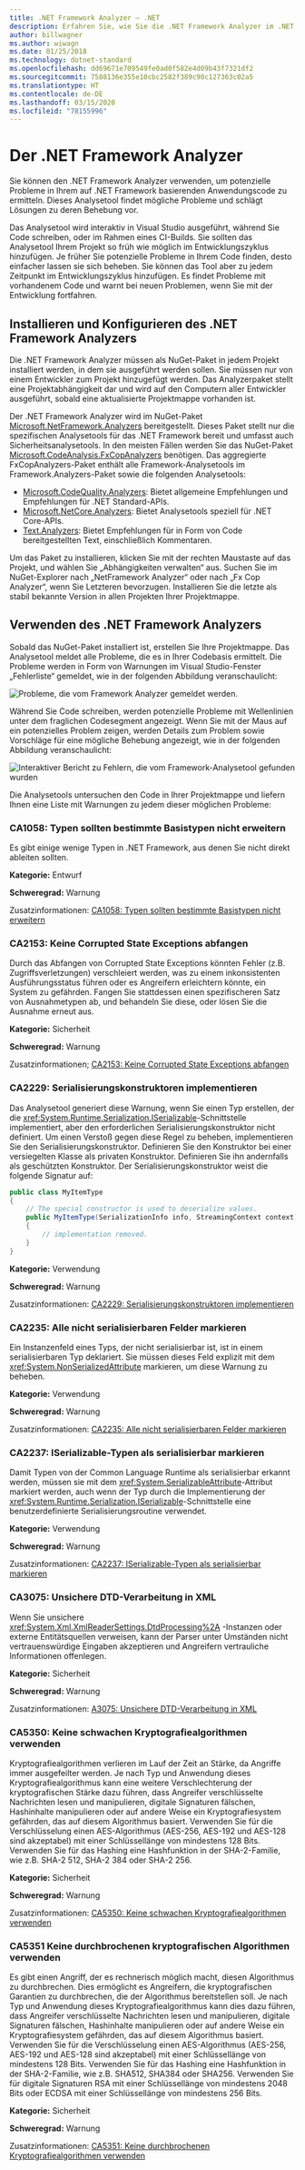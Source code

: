 ```yaml
---
title: .NET Framework Analyzer – .NET
description: Erfahren Sie, wie Sie die .NET Framework Analyzer im .NET Framework Analyzer-Paket verwenden, um Sicherheitsrisiken zu ermitteln und zu beheben.
author: billwagner
ms.author: wiwagn
ms.date: 01/25/2018
ms.technology: dotnet-standard
ms.openlocfilehash: dd69671e709549fe0ad0f582e4d09b43f7321df2
ms.sourcegitcommit: 7588136e355e10cbc2582f389c90c127363c02a5
ms.translationtype: HT
ms.contentlocale: de-DE
ms.lasthandoff: 03/15/2020
ms.locfileid: "78155996"
---
```

# <a name="the-net-framework-analyzer"></a>Der .NET Framework Analyzer

Sie können den .NET Framework Analyzer verwenden, um potenzielle Probleme in Ihrem auf .NET Framework basierenden Anwendungscode zu ermitteln. Dieses Analysetool findet mögliche Probleme und schlägt Lösungen zu deren Behebung vor.

Das Analysetool wird interaktiv in Visual Studio ausgeführt, während Sie Code schreiben, oder im Rahmen eines CI-Builds. Sie sollten das Analysetool Ihrem Projekt so früh wie möglich im Entwicklungszyklus hinzufügen. Je früher Sie potenzielle Probleme in Ihrem Code finden, desto einfacher lassen sie sich beheben. Sie können das Tool aber zu jedem Zeitpunkt im Entwicklungszyklus hinzufügen. Es findet Probleme mit vorhandenem Code und warnt bei neuen Problemen, wenn Sie mit der Entwicklung fortfahren.

## <a name="installing-and-configuring-the-net-framework-analyzer"></a>Installieren und Konfigurieren des .NET Framework Analyzers

Die .NET Framework Analyzer müssen als NuGet-Paket in jedem Projekt installiert werden, in dem sie ausgeführt werden sollen. Sie müssen nur von einem Entwickler zum Projekt hinzugefügt werden. Das Analyzerpaket stellt eine Projektabhängigkeit dar und wird auf den Computern aller Entwickler ausgeführt, sobald eine aktualisierte Projektmappe vorhanden ist.

Der .NET Framework Analyzer wird im NuGet-Paket [Microsoft.NetFramework.Analyzers](https://www.nuget.org/packages/Microsoft.NetFramework.Analyzers/) bereitgestellt. Dieses Paket stellt nur die spezifischen Analysetools für das .NET Framework bereit und umfasst auch Sicherheitsanalysetools. In den meisten Fällen werden Sie das NuGet-Paket [Microsoft.CodeAnalysis.FxCopAnalyzers](https://www.nuget.org/packages/Microsoft.CodeAnalysis.FxCopAnalyzers) benötigen.
Das aggregierte FxCopAnalyzers-Paket enthält alle Framework-Analysetools im Framework.Analyzers-Paket sowie die folgenden Analysetools:

- [Microsoft.CodeQuality.Analyzers](https://www.nuget.org/packages/Microsoft.CodeQuality.Analyzers): Bietet allgemeine Empfehlungen und Empfehlungen für .NET Standard-APIs.
- [Microsoft.NetCore.Analyzers](https://www.nuget.org/packages/Microsoft.NetCore.Analyzers): Bietet Analysetools speziell für .NET Core-APIs.
- [Text.Analyzers](https://www.nuget.org/packages/Text.Analyzers): Bietet Empfehlungen für in Form von Code bereitgestellten Text, einschließlich Kommentaren.

Um das Paket zu installieren, klicken Sie mit der rechten Maustaste auf das Projekt, und wählen Sie „Abhängigkeiten verwalten“ aus.
Suchen Sie im NuGet-Explorer nach „NetFramework Analyzer“ oder nach „Fx Cop Analyzer“, wenn Sie Letzteren bevorzugen. Installieren Sie die letzte als stabil bekannte Version in allen Projekten Ihrer Projektmappe.

## <a name="using-the-net-framework-analyzer"></a>Verwenden des .NET Framework Analyzers

Sobald das NuGet-Paket installiert ist, erstellen Sie Ihre Projektmappe. Das Analysetool meldet alle Probleme, die es in Ihrer Codebasis ermittelt. Die Probleme werden in Form von Warnungen im Visual Studio-Fenster „Fehlerliste“ gemeldet, wie in der folgenden Abbildung veranschaulicht:

![Probleme, die vom Framework Analyzer gemeldet werden.](./media/framework-analyzers-2.png)

Während Sie Code schreiben, werden potenzielle Probleme mit Wellenlinien unter dem fraglichen Codesegment angezeigt.
Wenn Sie mit der Maus auf ein potenzielles Problem zeigen, werden Details zum Problem sowie Vorschläge für eine mögliche Behebung angezeigt, wie in der folgenden Abbildung veranschaulicht:

![Interaktiver Bericht zu Fehlern, die vom Framework-Analysetool gefunden wurden](./media/framework-analyzers-1.png)

Die Analysetools untersuchen den Code in Ihrer Projektmappe und liefern Ihnen eine Liste mit Warnungen zu jedem dieser möglichen Probleme:

### <a name="ca1058-types-should-not-extend-certain-base-types"></a>CA1058: Typen sollten bestimmte Basistypen nicht erweitern

Es gibt einige wenige Typen in .NET Framework, aus denen Sie nicht direkt ableiten sollten.

**Kategorie:** Entwurf

**Schweregrad:** Warnung

Zusatzinformationen: [CA1058: Typen sollten bestimmte Basistypen nicht erweitern](/visualstudio/code-quality/ca1058-types-should-not-extend-certain-base-types)

### <a name="ca2153-do-not-catch-corrupted-state-exceptions"></a>CA2153: Keine Corrupted State Exceptions abfangen

Durch das Abfangen von Corrupted State Exceptions könnten Fehler (z.B. Zugriffsverletzungen) verschleiert werden, was zu einem inkonsistenten Ausführungsstatus führen oder es Angreifern erleichtern könnte, ein System zu gefährden. Fangen Sie stattdessen einen spezifischeren Satz von Ausnahmetypen ab, und behandeln Sie diese, oder lösen Sie die Ausnahme erneut aus.

**Kategorie:** Sicherheit

**Schweregrad:** Warnung

Zusatzinformationen; [CA2153: Keine Corrupted State Exceptions abfangen](/visualstudio/code-quality/ca2153-avoid-handling-corrupted-state-exceptions)

### <a name="ca2229-implement-serialization-constructors"></a>CA2229: Serialisierungskonstruktoren implementieren

Das Analysetool generiert diese Warnung, wenn Sie einen Typ erstellen, der die <xref:System.Runtime.Serialization.ISerializable>-Schnittstelle implementiert, aber den erforderlichen Serialisierungskonstruktor nicht definiert. Um einen Verstoß gegen diese Regel zu beheben, implementieren Sie den Serialisierungskonstruktor. Definieren Sie den Konstruktor bei einer versiegelten Klasse als privaten Konstruktor. Definieren Sie ihn andernfalls als geschützten Konstruktor. Der Serialisierungskonstruktor weist die folgende Signatur auf:

```csharp
public class MyItemType
{
    // The special constructor is used to deserialize values.
    public MyItemType(SerializationInfo info, StreamingContext context)
    {
        // implementation removed.
    }
}
```

**Kategorie:** Verwendung

**Schweregrad:** Warnung

Zusatzinformationen: [CA2229: Serialisierungskonstruktoren implementieren](/visualstudio/code-quality/ca2229-implement-serialization-constructors)

### <a name="ca2235-mark-all-non-serializable-fields"></a>CA2235: Alle nicht serialisierbaren Felder markieren

Ein Instanzenfeld eines Typs, der nicht serialisierbar ist, ist in einem serialisierbaren Typ deklariert. Sie müssen dieses Feld explizit mit dem <xref:System.NonSerializedAttribute> markieren, um diese Warnung zu beheben.

**Kategorie:** Verwendung

**Schweregrad:** Warnung

Zusatzinformationen: [CA2235: Alle nicht serialisierbaren Felder markieren](/visualstudio/code-quality/ca2235-mark-all-non-serializable-fields)

### <a name="ca2237-mark-iserializable-types-with-serializable"></a>CA2237: ISerializable-Typen als serialisierbar markieren

Damit Typen von der Common Language Runtime als serialisierbar erkannt werden, müssen sie mit dem <xref:System.SerializableAttribute>-Attribut markiert werden, auch wenn der Typ durch die Implementierung der <xref:System.Runtime.Serialization.ISerializable>-Schnittstelle eine benutzerdefinierte Serialisierungsroutine verwendet.

**Kategorie:** Verwendung

**Schweregrad:** Warnung

Zusatzinformationen: [CA2237: ISerializable-Typen als serialisierbar markieren](/visualstudio/code-quality/ca2237-mark-iserializable-types-with-serializableattribute)

### <a name="ca3075-insecure-dtd-processing-in-xml"></a>CA3075: Unsichere DTD-Verarbeitung in XML

Wenn Sie unsichere <xref:System.Xml.XmlReaderSettings.DtdProcessing%2A> -Instanzen oder externe Entitätsquellen verweisen, kann der Parser unter Umständen nicht vertrauenswürdige Eingaben akzeptieren und Angreifern vertrauliche Informationen offenlegen.  

**Kategorie:** Sicherheit

**Schweregrad:** Warnung

Zusatzinformationen: [A3075: Unsichere DTD-Verarbeitung in XML](/visualstudio/code-quality/ca2237-mark-iserializable-types-with-serializableattribute)

### <a name="ca5350-do-not-use-weak-cryptographic-algorithms"></a>CA5350: Keine schwachen Kryptografiealgorithmen verwenden

Kryptografiealgorithmen verlieren im Lauf der Zeit an Stärke, da Angriffe immer ausgefeilter werden. Je nach Typ und Anwendung dieses Kryptografiealgorithmus kann eine weitere Verschlechterung der kryptografischen Stärke dazu führen, dass Angreifer verschlüsselte Nachrichten lesen und manipulieren, digitale Signaturen fälschen, Hashinhalte manipulieren oder auf andere Weise ein Kryptografiesystem gefährden, das auf diesem Algorithmus basiert. Verwenden Sie für die Verschlüsselung einen AES-Algorithmus (AES-256, AES-192 und AES-128 sind akzeptabel) mit einer Schlüssellänge von mindestens 128 Bits. Verwenden Sie für das Hashing eine Hashfunktion in der SHA-2-Familie, wie z.B. SHA-2 512, SHA-2 384 oder SHA-2 256.

**Kategorie:** Sicherheit

**Schweregrad:** Warnung

Zusatzinformationen: [CA5350: Keine schwachen Kryptografiealgorithmen verwenden](/visualstudio/code-quality/ca5350-do-not-use-weak-cryptographic-algorithms)

### <a name="ca5351-do-not-use-broken-cryptographic-algorithms"></a>CA5351 Keine durchbrochenen kryptografischen Algorithmen verwenden

Es gibt einen Angriff, der es rechnerisch möglich macht, diesen Algorithmus zu durchbrechen. Dies ermöglicht es Angreifern, die kryptografischen Garantien zu durchbrechen, die der Algorithmus bereitstellen soll. Je nach Typ und Anwendung dieses Kryptografiealgorithmus kann dies dazu führen, dass Angreifer verschlüsselte Nachrichten lesen und manipulieren, digitale Signaturen fälschen, Hashinhalte manipulieren oder auf andere Weise ein Kryptografiesystem gefährden, das auf diesem Algorithmus basiert. Verwenden Sie für die Verschlüsselung einen AES-Algorithmus (AES-256, AES-192 und AES-128 sind akzeptabel) mit einer Schlüssellänge von mindestens 128 Bits. Verwenden Sie für das Hashing eine Hashfunktion in der SHA-2-Familie, wie z.B. SHA512, SHA384 oder SHA256. Verwenden Sie für digitale Signaturen RSA mit einer Schlüssellänge von mindestens 2048 Bits oder ECDSA mit einer Schlüssellänge von mindestens 256 Bits.

**Kategorie:** Sicherheit

**Schweregrad:** Warnung

Zusatzinformationen: [CA5351: Keine durchbrochenen Kryptografiealgorithmen verwenden](/visualstudio/code-quality/ca5351)

